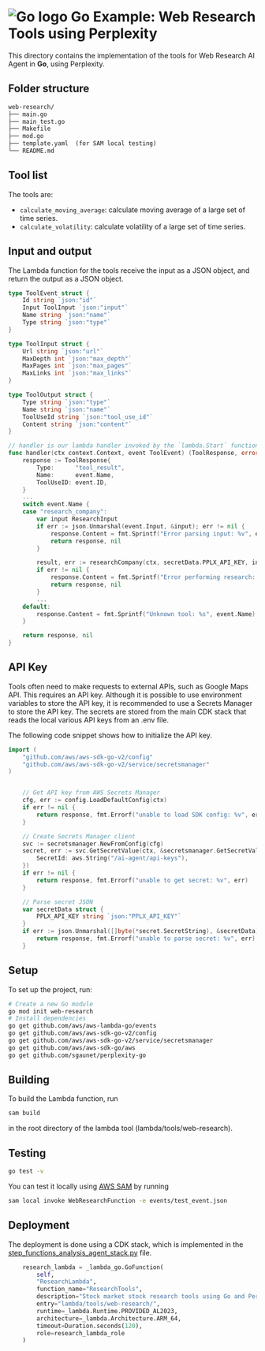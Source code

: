 # ![Go logo](https://cdn.simpleicons.org/go?size=48) Go Example: Web Research Tools using Perplexity

This directory contains the implementation of the tools for Web Research AI Agent in **Go**, using Perplexity.

## Folder structure

```txt
web-research/
├── main.go
├── main_test.go
├── Makefile
├── mod.go 
├── template.yaml  (for SAM local testing)
└── README.md
```

## Tool list

The tools are:

* `calculate_moving_average`: calculate moving average of a large set of time series.
* `calculate_volatility`: calculate volatility of a large set of time series.

## Input and output

The Lambda function for the tools receive the input as a JSON object, and return the output as a JSON object.

```go
type ToolEvent struct {
    Id string `json:"id"`
    Input ToolInput `json:"input"`
    Name string `json:"name"`
    Type string `json:"type"`    
}

type ToolInput struct {
    Url string `json:"url"`
    MaxDepth int `json:"max_depth"`
    MaxPages int `json:"max_pages"`
    MaxLinks int `json:"max_links"`
}

type ToolOutput struct {
    Type string `json:"type"`
	Name string `json:"name"`
    ToolUseId string `json:"tool_use_id"`
    Content string `json:"content"`
}

// handler is our lambda handler invoked by the `lambda.Start` function
func handler(ctx context.Context, event ToolEvent) (ToolResponse, error) {
	response := ToolResponse{
		Type:      "tool_result",
		Name:      event.Name,
		ToolUseID: event.ID,
    }
    ...
    switch event.Name {
	case "research_company":
		var input ResearchInput
		if err := json.Unmarshal(event.Input, &input); err != nil {
			response.Content = fmt.Sprintf("Error parsing input: %v", err)
			return response, nil
		}

		result, err := researchCompany(ctx, secretData.PPLX_API_KEY, input)
		if err != nil {
			response.Content = fmt.Sprintf("Error performing research: %v", err)
			return response, nil
		}
        ...
    default:
		response.Content = fmt.Sprintf("Unknown tool: %s", event.Name)
	}

	return response, nil
}
```

## API Key

Tools often need to make requests to external APIs, such as Google Maps API. This requires an API key. Although it is possible to use environment variables to store the API key, it is recommended to use a Secrets Manager to store the API key. The secrets are stored from the main CDK stack that reads the local various API keys from an .env file.

The following code snippet shows how to initialize the API key.

```go
import (
	"github.com/aws/aws-sdk-go-v2/config"
	"github.com/aws/aws-sdk-go-v2/service/secretsmanager"
)


	// Get API key from AWS Secrets Manager
	cfg, err := config.LoadDefaultConfig(ctx)
	if err != nil {
		return response, fmt.Errorf("unable to load SDK config: %v", err)
	}

	// Create Secrets Manager client
	svc := secretsmanager.NewFromConfig(cfg)
	secret, err := svc.GetSecretValue(ctx, &secretsmanager.GetSecretValueInput{
		SecretId: aws.String("/ai-agent/api-keys"),
	})
	if err != nil {
		return response, fmt.Errorf("unable to get secret: %v", err)
	}

	// Parse secret JSON
	var secretData struct {
		PPLX_API_KEY string `json:"PPLX_API_KEY"`
	}
	if err := json.Unmarshal([]byte(*secret.SecretString), &secretData); err != nil {
		return response, fmt.Errorf("unable to parse secret: %v", err)
	}
```

## Setup

To set up the project, run:
```bash
# Create a new Go module
go mod init web-research
# Install dependencies
go get github.com/aws/aws-lambda-go/events
go get github.com/aws/aws-sdk-go-v2/config
go get github.com/aws/aws-sdk-go-v2/service/secretsmanager
go get github.com/aws/aws-sdk-go/aws
go get github.com/sgaunet/perplexity-go
```

## Building 

To build the Lambda function, run 

```bash
sam build
``` 

in the root directory of the lambda tool (lambda/tools/web-research). 

## Testing

```bash
go test -v 
```

You can test it locally using [AWS SAM](https://docs.aws.amazon.com/lambda/latest/dg/sam-cli-local.html) by running 

```bash
sam local invoke WebResearchFunction -e events/test_event.json
```

## Deployment

The deployment is done using a CDK stack, which is implemented in the [step_functions_analysis_agent_stack.py](../../../step_functions_sql_agent/step_functions_research_agent_stack.py) file.

```python
    research_lambda = _lambda_go.GoFunction(
        self, 
        "ResearchLambda",
        function_name="ResearchTools",
        description="Stock market stock research tools using Go and Perplexity.",
        entry="lambda/tools/web-research/", 
        runtime=_lambda.Runtime.PROVIDED_AL2023,
        architecture=_lambda.Architecture.ARM_64,
        timeout=Duration.seconds(120),
        role=research_lambda_role
    )
```